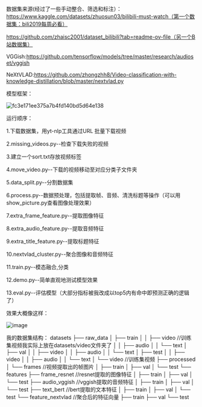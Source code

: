 数据集来源(经过了一些手动整合、筛选和标注）：https://www.kaggle.com/datasets/zhuosun03/bilibili-must-watch（第一个数据集：bili2019每周必看）

https://github.com/zhaisc2001/dataset_bilibili?tab=readme-ov-file（另一个B站数据集）

VGGish:https://github.com/tensorflow/models/tree/master/research/audioset/vggish

NeXtVLAD:https://github.com/zhongzhh8/Video-classification-with-knowledge-distillation/blob/master/nextvlad.py

模型框架：

![fc3e171ee375a7b4fd140bd5d64e138](https://github.com/user-attachments/assets/b9e56fd1-fa78-4363-b807-2a9f8ffb3d7b)

运行顺序：

1.下载数据集，用yt-nlp工具通过URL 批量下载视频

2.missing_videos.py--检查下载失败的视频

3.建立一个sort.txt存放视频标签

4.move_video.py--下载的视频移动至对应分类子文件夹

5.data_split.py--分割数据集

6.process.py--数据预处理，包括提取帧、音频、清洗标题等操作（可以用show_picture.py查看图像处理效果）

7.extra_frame_feature.py--提取图像特征

8.extra_audio_feature.py--提取音频特征

9.extra_title_feature.py--提取标题特征

10.nextvlad_cluster.py--聚合图像和音频特征

11.train.py--模态融合,分类

12.demo.py--简单直观地测试模型效果

13.eval.py--评估模型（大部分指标被我改成以top5内有命中即预测正确的逻辑了）

效果大概像这样：

![image](https://github.com/user-attachments/assets/a3d34dac-bc96-4563-bea7-2fbc5279630d)

我的数据集结构：
datasets
├── raw_data
│   ├── train
│   │   ├── video //训练集视频我实际上放在datasets/video文件夹了
│   │   ├── audio
│   │   └── text
│   ├── val
│   │   ├── video
│   │   ├── audio
│   │   └── text
│   ├── test
│   │   ├── video
│   │   ├── audio
│   │   └── text
│   └── video //训练集视频
├── processed
│   └── frames //视频提取出的帧图片
│       ├── train
│       ├── val
│       └── test
└── features
    ├── frame_resnet //resnet提取的图像特征
    │   ├── train
    │   ├── val
    │   └── test
    ├── audio_vggish //vggish提取的音频特征
    │   ├── train
    │   ├── val
    │   └── test
    ├── text_bert //bert提取的文本特征
    │   ├── train
    │   ├── val
    │   └── test
    └── feature_nextvlad //聚合后的特征向量
        ├── train
        ├── val
        └── test

